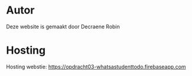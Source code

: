 # Autor

Deze website is gemaakt door Decraene Robin

# Hosting

Hosting webstie: https://opdracht03-whatsastudenttodo.firebaseapp.com